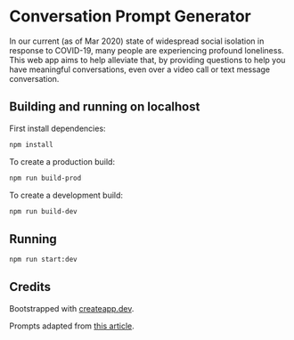 # Conversation Prompt Generator

In our current (as of Mar 2020) state of widespread social isolation in response to COVID-19, many people are experiencing profound loneliness. This web app aims to help alleviate that, by providing questions to help you have meaningful conversations, even over a video call or text message conversation.

## Building and running on localhost

First install dependencies:

```sh
npm install
```

To create a production build:

```sh
npm run build-prod
```

To create a development build:

```sh
npm run build-dev
```

## Running

```sh
npm run start:dev
```

## Credits

Bootstrapped with [createapp.dev](https://createapp.dev/).

Prompts adapted from [this article](https://journals.sagepub.com/doi/abs/10.1177/0146167297234003).